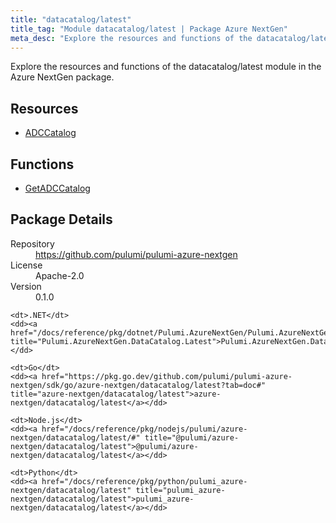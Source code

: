```yaml
---
title: "datacatalog/latest"
title_tag: "Module datacatalog/latest | Package Azure NextGen"
meta_desc: "Explore the resources and functions of the datacatalog/latest module in the Azure NextGen package."
---
```


<!-- WARNING: this file was generated by Pulumi Docs Generator. -->
<!-- Do not edit by hand unless you're certain you know what you are doing! -->

Explore the resources and functions of the datacatalog/latest module in the Azure NextGen package.

<h2 id="resources">Resources</h2>
<ul class="api">
    <li><a href="adccatalog" title="ADCCatalog"><span class="symbol resource"></span>ADCCatalog</a></li>
</ul>

<h2 id="functions">Functions</h2>
<ul class="api">
    <li><a href="getadccatalog" title="GetADCCatalog"><span class="symbol function"></span>GetADCCatalog</a></li>
</ul>

<h2 id="package-details">Package Details</h2>
<dl class="package-details">
	<dt>Repository</dt>
	<dd><a href="https://github.com/pulumi/pulumi-azure-nextgen">https://github.com/pulumi/pulumi-azure-nextgen</a></dd>
	<dt>License</dt>
	<dd>Apache-2.0</dd>
	<dt>Version</dt>
	<dd>0.1.0</dd>
</dl>



<dl class="tabular">

    <dt>.NET</dt>
    <dd><a href="/docs/reference/pkg/dotnet/Pulumi.AzureNextGen/Pulumi.AzureNextGen.DataCatalog.Latest.html" title="Pulumi.AzureNextGen.DataCatalog.Latest">Pulumi.AzureNextGen.DataCatalog.Latest</a></dd>

    <dt>Go</dt>
    <dd><a href="https://pkg.go.dev/github.com/pulumi/pulumi-azure-nextgen/sdk/go/azure-nextgen/datacatalog/latest?tab=doc#" title="azure-nextgen/datacatalog/latest">azure-nextgen/datacatalog/latest</a></dd>

    <dt>Node.js</dt>
    <dd><a href="/docs/reference/pkg/nodejs/pulumi/azure-nextgen/datacatalog/latest/#" title="@pulumi/azure-nextgen/datacatalog/latest">@pulumi/azure-nextgen/datacatalog/latest</a></dd>

    <dt>Python</dt>
    <dd><a href="/docs/reference/pkg/python/pulumi_azure-nextgen/datacatalog/latest" title="pulumi_azure-nextgen/datacatalog/latest">pulumi_azure-nextgen/datacatalog/latest</a></dd>

</dl>


